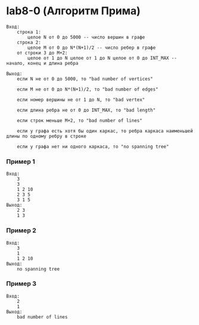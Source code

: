 # lab8-0 (Алгоритм Прима)
    Вход:
        строка 1:
            целое N от 0 до 5000 -- число вершин в графе
        строка 2:
            целое M от 0 до N*(N+1)/2 -- число ребер в графе
        от строки 3 до M+2:
            целое от 1 до N целое от 1 до N целое от 0 до INT_MAX -- начало, конец и длина ребра

    Выход:
        если N не от 0 до 5000, то "bad number of vertices"

        если M не от 0 до N*(N+1)/2, то "bad number of edges"

        если номер вершины не от 1 до N, то "bad vertex"

        если длина ребра не от 0 до INT_MAX, то "bad length"

        если строк меньше M+2, то "bad number of lines"

        если у графа есть хотя бы один каркас, то ребра каркаса наименьшей длины по одному ребру в строке

        если у графа нет ни одного каркаса, то "no spanning tree"

### Пример 1
    Вход:
        3
        3
        1 2 10
        2 3 5
        3 1 5
    Выход:
        2 3
        1 3

### Пример 2
    Вход:
        3
        1
        1 2 10
    Выход:
        no spanning tree

### Пример 3
    Вход:
        2
        1
    Выход:
        bad number of lines
